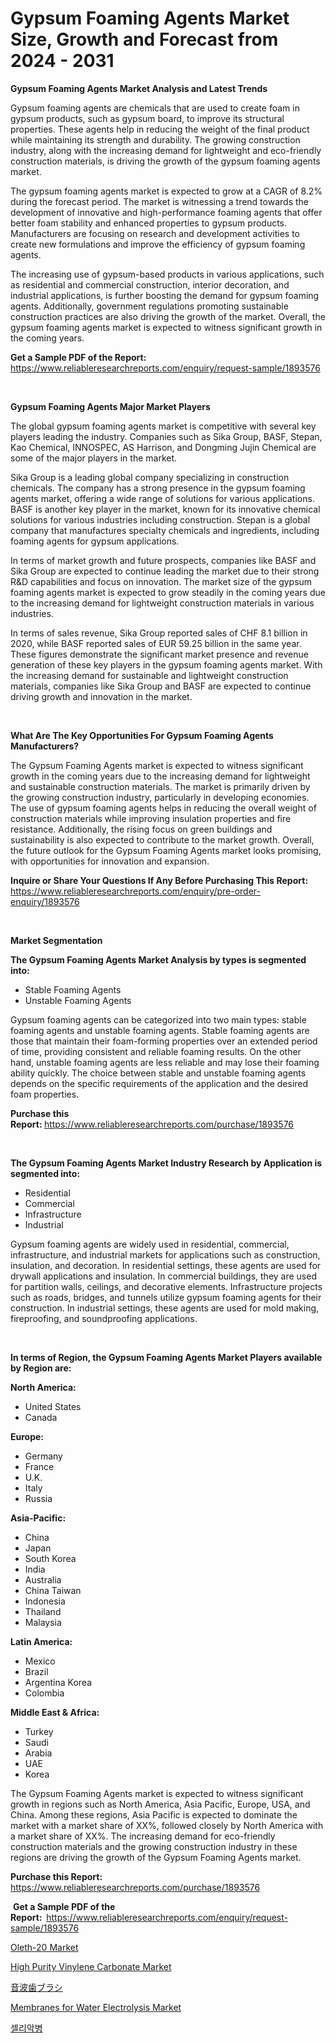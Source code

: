 <p><h1>Gypsum Foaming Agents Market Size, Growth and Forecast from 2024 - 2031</h1></p><p><strong>Gypsum Foaming Agents Market Analysis and Latest Trends</strong></p>
<p><p>Gypsum foaming agents are chemicals that are used to create foam in gypsum products, such as gypsum board, to improve its structural properties. These agents help in reducing the weight of the final product while maintaining its strength and durability. The growing construction industry, along with the increasing demand for lightweight and eco-friendly construction materials, is driving the growth of the gypsum foaming agents market.</p><p>The gypsum foaming agents market is expected to grow at a CAGR of 8.2% during the forecast period. The market is witnessing a trend towards the development of innovative and high-performance foaming agents that offer better foam stability and enhanced properties to gypsum products. Manufacturers are focusing on research and development activities to create new formulations and improve the efficiency of gypsum foaming agents.</p><p>The increasing use of gypsum-based products in various applications, such as residential and commercial construction, interior decoration, and industrial applications, is further boosting the demand for gypsum foaming agents. Additionally, government regulations promoting sustainable construction practices are also driving the growth of the market. Overall, the gypsum foaming agents market is expected to witness significant growth in the coming years.</p></p>
<p><strong>Get a Sample PDF of the Report:&nbsp;</strong> <a href="https://www.reliableresearchreports.com/enquiry/request-sample/1893576">https://www.reliableresearchreports.com/enquiry/request-sample/1893576</a></p>
<p>&nbsp;</p>
<p><strong>Gypsum Foaming Agents Major Market Players</strong></p>
<p><p>The global gypsum foaming agents market is competitive with several key players leading the industry. Companies such as Sika Group, BASF, Stepan, Kao Chemical, INNOSPEC, AS Harrison, and Dongming Jujin Chemical are some of the major players in the market.</p><p>Sika Group is a leading global company specializing in construction chemicals. The company has a strong presence in the gypsum foaming agents market, offering a wide range of solutions for various applications. BASF is another key player in the market, known for its innovative chemical solutions for various industries including construction. Stepan is a global company that manufactures specialty chemicals and ingredients, including foaming agents for gypsum applications.</p><p>In terms of market growth and future prospects, companies like BASF and Sika Group are expected to continue leading the market due to their strong R&D capabilities and focus on innovation. The market size of the gypsum foaming agents market is expected to grow steadily in the coming years due to the increasing demand for lightweight construction materials in various industries.</p><p>In terms of sales revenue, Sika Group reported sales of CHF 8.1 billion in 2020, while BASF reported sales of EUR 59.25 billion in the same year. These figures demonstrate the significant market presence and revenue generation of these key players in the gypsum foaming agents market. With the increasing demand for sustainable and lightweight construction materials, companies like Sika Group and BASF are expected to continue driving growth and innovation in the market.</p></p>
<p>&nbsp;</p>
<p><strong>What Are The Key Opportunities For Gypsum Foaming Agents Manufacturers?</strong></p>
<p><p>The Gypsum Foaming Agents market is expected to witness significant growth in the coming years due to the increasing demand for lightweight and sustainable construction materials. The market is primarily driven by the growing construction industry, particularly in developing economies. The use of gypsum foaming agents helps in reducing the overall weight of construction materials while improving insulation properties and fire resistance. Additionally, the rising focus on green buildings and sustainability is also expected to contribute to the market growth. Overall, the future outlook for the Gypsum Foaming Agents market looks promising, with opportunities for innovation and expansion.</p></p>
<p><strong>Inquire or Share Your Questions If Any Before Purchasing This Report:</strong> <a href="https://www.reliableresearchreports.com/enquiry/pre-order-enquiry/1893576">https://www.reliableresearchreports.com/enquiry/pre-order-enquiry/1893576</a></p>
<p>&nbsp;</p>
<p><strong>Market Segmentation</strong></p>
<p><strong>The Gypsum Foaming Agents Market Analysis by types is segmented into:</strong></p>
<p><ul><li>Stable Foaming Agents</li><li>Unstable Foaming Agents</li></ul></p>
<p><p>Gypsum foaming agents can be categorized into two main types: stable foaming agents and unstable foaming agents. Stable foaming agents are those that maintain their foam-forming properties over an extended period of time, providing consistent and reliable foaming results. On the other hand, unstable foaming agents are less reliable and may lose their foaming ability quickly. The choice between stable and unstable foaming agents depends on the specific requirements of the application and the desired foam properties.</p></p>
<p><strong>Purchase this Report:&nbsp;</strong><a href="https://www.reliableresearchreports.com/purchase/1893576">https://www.reliableresearchreports.com/purchase/1893576</a></p>
<p>&nbsp;</p>
<p><strong>The Gypsum Foaming Agents Market Industry Research by Application is segmented into:</strong></p>
<p><ul><li>Residential</li><li>Commercial</li><li>Infrastructure</li><li>Industrial</li></ul></p>
<p><p>Gypsum foaming agents are widely used in residential, commercial, infrastructure, and industrial markets for applications such as construction, insulation, and decoration. In residential settings, these agents are used for drywall applications and insulation. In commercial buildings, they are used for partition walls, ceilings, and decorative elements. Infrastructure projects such as roads, bridges, and tunnels utilize gypsum foaming agents for their construction. In industrial settings, these agents are used for mold making, fireproofing, and soundproofing applications.</p></p>
<p>&nbsp;</p>
<p><strong>In terms of Region, the Gypsum Foaming Agents Market Players available by Region are:</strong></p>
<p>
    <p> <strong> North America: </strong>
        <ul>
            <li>United States</li>
            <li>Canada</li>
        </ul>
        </p> 
    <p> <strong> Europe: </strong>
        <ul>
            <li>Germany</li>
            <li>France</li>
            <li>U.K.</li>
            <li>Italy</li>
            <li>Russia</li>
        </ul>
        </p> 
    <p> <strong> Asia-Pacific: </strong>
        <ul>
            <li>China</li>
            <li>Japan</li>
            <li>South Korea</li>
            <li>India</li>
            <li>Australia</li>
            <li>China Taiwan</li>
            <li>Indonesia</li>
            <li>Thailand</li>
            <li>Malaysia</li>
        </ul>
        </p> 
    <p> <strong> Latin America: </strong>
        <ul>
            <li>Mexico</li>
            <li>Brazil</li>
            <li>Argentina Korea</li>
            <li>Colombia</li>
        </ul>
        </p> 
    <p> <strong> Middle East & Africa: </strong>
        <ul>
            <li>Turkey</li>
            <li>Saudi</li>
            <li>Arabia</li>
            <li>UAE</li>
            <li>Korea</li>
        </ul>
    </p>
    </p>
<p><p>The Gypsum Foaming Agents market is expected to witness significant growth in regions such as North America, Asia Pacific, Europe, USA, and China. Among these regions, Asia Pacific is expected to dominate the market with a market share of XX%, followed closely by North America with a market share of XX%. The increasing demand for eco-friendly construction materials and the growing construction industry in these regions are driving the growth of the Gypsum Foaming Agents market.</p></p>
<p><strong>Purchase this Report: </strong><a href="https://www.reliableresearchreports.com/purchase/1893576">https://www.reliableresearchreports.com/purchase/1893576</a></p>
<p>&nbsp;<strong>Get a Sample PDF of the Report:&nbsp;&nbsp;</strong><a href="https://www.reliableresearchreports.com/enquiry/request-sample/1893576">https://www.reliableresearchreports.com/enquiry/request-sample/1893576</a></p>
<p><strong></strong></p>
<p><p><a href="https://issuu.com/reportprime-2/docs/oleth-20-market-size-2030.pptx">Oleth-20 Market</a></p><p><a href="https://github.com/Whitneyboyettebo9kiw7yr13/Market-Research-Report-List-1/blob/main/high-purity-vinylene-carbonate-market.md">High Purity Vinylene Carbonate Market</a></p><p><a href="https://github.com/xnljig2898992/Market-Research-Report-List-1/blob/main/68540681898.md">音波歯ブラシ</a></p><p><a href="https://github.com/sonuprakash1/Market-Research-Report-List-1/blob/main/membranes-for-water-electrolysis-market.md">Membranes for Water Electrolysis Market</a></p><p><a href="https://github.com/vsn7qpua81q/Market-Research-Report-List-1/blob/main/76155321561.md">셀리악병</a></p></p>